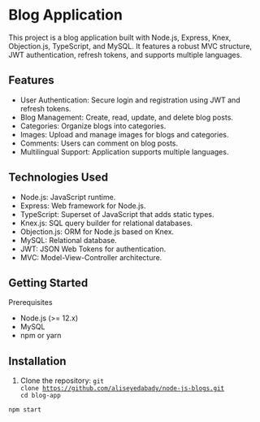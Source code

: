 # Blog Application

This project is a blog application built with Node.js, Express, Knex, Objection.js, TypeScript, and MySQL. It features a robust MVC structure, JWT authentication, refresh tokens, and supports multiple languages.

## Features

- User Authentication: Secure login and registration using JWT and refresh tokens.
- Blog Management: Create, read, update, and delete blog posts.
- Categories: Organize blogs into categories.
- Images: Upload and manage images for blogs and categories.
- Comments: Users can comment on blog posts.
- Multilingual Support: Application supports multiple languages.

## Technologies Used

- Node.js: JavaScript runtime.
- Express: Web framework for Node.js.
- TypeScript: Superset of JavaScript that adds static types.
- Knex.js: SQL query builder for relational databases.
- Objection.js: ORM for Node.js based on Knex.
- MySQL: Relational database.
- JWT: JSON Web Tokens for authentication.
- MVC: Model-View-Controller architecture.

## Getting Started

Prerequisites

- Node.js (>= 12.x)
- MySQL
- npm or yarn

## Installation

1. Clone the repository:
   <code class="!whitespace-pre hljs language-bash">git <span class="hljs-built_in">clone</span> https://github.com/aliseyedabady/node-js-blogs.git
   <span class="hljs-built_in">cd</span> blog-app
   </code>

```sh
npm start
```
